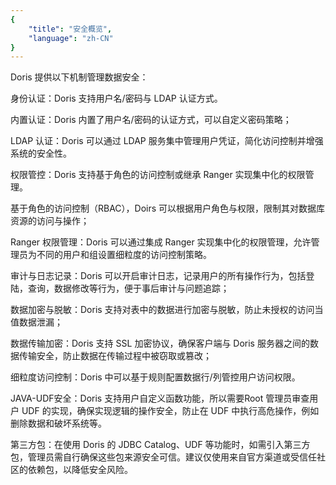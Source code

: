 ```yaml
---
{
    "title": "安全概览",
    "language": "zh-CN"
}
---
```


Doris 提供以下机制管理数据安全：

身份认证：Doris 支持用户名/密码与 LDAP 认证方式。

内置认证：Doris 内置了用户名/密码的认证方式，可以自定义密码策略；

LDAP 认证：Doris 可以通过 LDAP 服务集中管理用户凭证，简化访问控制并增强系统的安全性。

权限管控：Doris 支持基于角色的访问控制或继承 Ranger 实现集中化的权限管理。

基于角色的访问控制（RBAC），Doirs 可以根据用户角色与权限，限制其对数据库资源的访问与操作；

Ranger 权限管理：Doris 可以通过集成 Ranger 实现集中化的权限管理，允许管理员为不同的用户和组设置细粒度的访问控制策略。

审计与日志记录：Doris 可以开启审计日志，记录用户的所有操作行为，包括登陆，查询，数据修改等行为，便于事后审计与问题追踪；

数据加密与脱敏：Doris 支持对表中的数据进行加密与脱敏，防止未授权的访问当值数据泄漏；

数据传输加密：Doris 支持 SSL 加密协议，确保客户端与 Doris 服务器之间的数据传输安全，防止数据在传输过程中被窃取或篡改；

细粒度访问控制：Doris 中可以基于规则配置数据行/列管控用户访问权限。

JAVA-UDF安全：Doris 支持用户自定义函数功能，所以需要Root 管理员审查用户 UDF 的实现，确保实现逻辑的操作安全，防止在 UDF 中执行高危操作，例如删除数据和破坏系统等。

第三方包：在使用 Doris 的 JDBC Catalog、UDF 等功能时，如需引入第三方包，管理员需自行确保这些包来源安全可信。建议仅使用来自官方渠道或受信任社区的依赖包，以降低安全风险。
